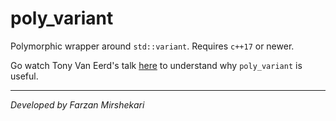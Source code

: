 <h1>poly_variant</h1>

Polymorphic wrapper around `std::variant`. Requires `c++17` or newer.

Go watch Tony Van Eerd's talk <a href="https://www.youtube.com/watch?v=gqopX4VInQw&t=1736s">here</a> to understand why `poly_variant` is useful.

---

<i>Developed by Farzan Mirshekari</i>

